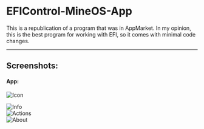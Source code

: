 # EFIControl-MineOS-App
This is a republication of a program that was in AppMarket. In my opinion, this is the best program for working with EFI, so it comes with minimal code changes.

---

## Screenshots:

#### App:
![Icon](https://olejka.ru/s/badf09093d.png)  

![Info](https://olejka.ru/s/89dd1bef2d.png)  
![Actions](https://olejka.ru/s/8fe9a087df.png)  
![About](https://olejka.ru/s/d902a57955.png)  
